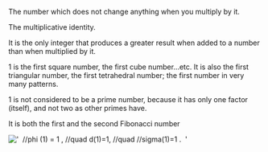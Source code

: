 The number which does not change anything when you multiply by it.

The multiplicative identity.

It is the only integer that produces a greater result when added to a
number than when multiplied by it.

1 is the first square number, the first cube number...etc. It is also
the first triangular number, the first tetrahedral number; the first
number in very many patterns.

1 is not considered to be a prime number, because it has only one factor
(itself), and not two as other primes have.

It is both the first and the second Fibonacci number

!['  //phi (1) = 1 , //quad d(1)=1, //quad //sigma(1)=1 .  '](../../../dictionary/equation_images/10604.1..png)
